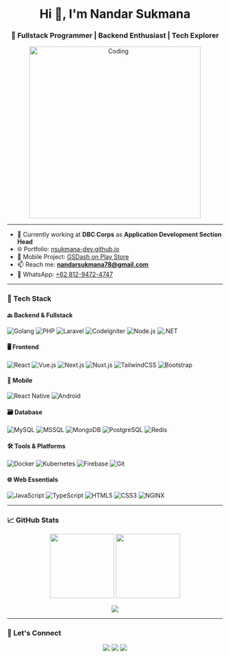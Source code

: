 <h1 align="center">Hi 👋, I'm Nandar Sukmana</h1>
<h3 align="center">🚀 Fullstack Programmer | Backend Enthusiast | Tech Explorer</h3>

<p align="center">
  <img src="https://dresma.ai/wp-content/uploads/2022/01/mern-stack-developer.gif" alt="Coding" width="400" />
</p>

---

- 🔭 Currently working at **DBC Corps** as **Application Development Section Head**
- 🌐 Portfolio: [nsukmana-dev.github.io](https://nsukmana-dev.github.io)
- 📱 Mobile Project: [GSDash on Play Store](https://play.google.com/store/apps/details?id=com.gsdash)
- 📫 Reach me: **nandarsukmana78@gmail.com**
- 💬 WhatsApp: [+62 812-9472-4747](https://wa.me/6281294724747)

---

### 🧰 Tech Stack

#### 🔙 Backend & Fullstack
![Golang](https://img.shields.io/badge/-Go-00ADD8?style=for-the-badge&logo=go&logoColor=white)
![PHP](https://img.shields.io/badge/-PHP-777BB4?style=for-the-badge&logo=php&logoColor=white)
![Laravel](https://img.shields.io/badge/-Laravel-F55247?style=for-the-badge&logo=laravel&logoColor=white)
![CodeIgniter](https://img.shields.io/badge/-CodeIgniter-E44D26?style=for-the-badge&logo=codeigniter&logoColor=white)
![Node.js](https://img.shields.io/badge/-Node.js-339933?style=for-the-badge&logo=node.js&logoColor=white)
![.NET](https://img.shields.io/badge/-.NET-512BD4?style=for-the-badge&logo=dotnet&logoColor=white)

#### 🖥️ Frontend
![React](https://img.shields.io/badge/-React-61DAFB?style=for-the-badge&logo=react&logoColor=black)
![Vue.js](https://img.shields.io/badge/-Vue.js-4FC08D?style=for-the-badge&logo=vue.js&logoColor=white)
![Next.js](https://img.shields.io/badge/-Next.js-000?style=for-the-badge&logo=next.js&logoColor=white)
![Nuxt.js](https://img.shields.io/badge/-Nuxt.js-00C58E?style=for-the-badge&logo=nuxt.js&logoColor=white)
![TailwindCSS](https://img.shields.io/badge/-Tailwind-06B6D4?style=for-the-badge&logo=tailwind-css&logoColor=white)
![Bootstrap](https://img.shields.io/badge/-Bootstrap-7952B3?style=for-the-badge&logo=bootstrap&logoColor=white)

#### 📱 Mobile
![React Native](https://img.shields.io/badge/-ReactNative-61DAFB?style=for-the-badge&logo=react&logoColor=black)
![Android](https://img.shields.io/badge/-Android-3DDC84?style=for-the-badge&logo=android&logoColor=white)

#### 🗃️ Database
![MySQL](https://img.shields.io/badge/-MySQL-4479A1?style=for-the-badge&logo=mysql&logoColor=white)
![MSSQL](https://img.shields.io/badge/-SQLServer-CC2927?style=for-the-badge&logo=microsoft-sql-server&logoColor=white)
![MongoDB](https://img.shields.io/badge/-MongoDB-47A248?style=for-the-badge&logo=mongodb&logoColor=white)
![PostgreSQL](https://img.shields.io/badge/-PostgreSQL-4169E1?style=for-the-badge&logo=postgresql&logoColor=white)
![Redis](https://img.shields.io/badge/-Redis-DC382D?style=for-the-badge&logo=redis&logoColor=white)

#### 🛠 Tools & Platforms
![Docker](https://img.shields.io/badge/-Docker-2496ED?style=for-the-badge&logo=docker&logoColor=white)
![Kubernetes](https://img.shields.io/badge/-Kubernetes-326CE5?style=for-the-badge&logo=kubernetes&logoColor=white)
![Firebase](https://img.shields.io/badge/-Firebase-FFCA28?style=for-the-badge&logo=firebase&logoColor=black)
![Git](https://img.shields.io/badge/-Git-F05032?style=for-the-badge&logo=git&logoColor=white)

#### 🌐 Web Essentials
![JavaScript](https://img.shields.io/badge/-JavaScript-F7DF1E?style=for-the-badge&logo=javascript&logoColor=black)
![TypeScript](https://img.shields.io/badge/-TypeScript-3178C6?style=for-the-badge&logo=typescript&logoColor=white)
![HTML5](https://img.shields.io/badge/-HTML5-E34F26?style=for-the-badge&logo=html5&logoColor=white)
![CSS3](https://img.shields.io/badge/-CSS3-1572B6?style=for-the-badge&logo=css3&logoColor=white)
![NGINX](https://img.shields.io/badge/-NGINX-009639?style=for-the-badge&logo=nginx&logoColor=white)

---

### 📈 GitHub Stats

<p align="center">
  <img src="https://github-readme-stats.vercel.app/api?username=nsukmana-dev&show_icons=true&theme=github_dark&locale=en" height="150" />
  <img src="https://github-readme-stats.vercel.app/api/top-langs?username=nsukmana-dev&show_icons=true&layout=compact&theme=github_dark&locale=en" height="150" />
</p>
<p align="center">
  <img src="https://github-readme-streak-stats.herokuapp.com/?user=nsukmana-dev&theme=github-dark&hide_border=false" />
</p>

---

### 🤝 Let's Connect

<p align="center">
  <a href="mailto:nandarsukmana78@gmail.com"><img src="https://img.shields.io/badge/-Email-EA4335?style=for-the-badge&logo=gmail&logoColor=white" /></a>
  <a href="https://wa.me/6281294724747"><img src="https://img.shields.io/badge/-WhatsApp-25D366?style=for-the-badge&logo=whatsapp&logoColor=white" /></a>
  <a href="https://nsukmana-dev.github.io"><img src="https://img.shields.io/badge/-Portfolio-000?style=for-the-badge&logo=github&logoColor=white" /></a>
</p>
